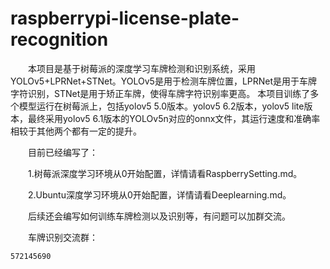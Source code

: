 # raspberrypi-license-plate-recognition
&emsp;&emsp;本项目是基于树莓派的深度学习车牌检测和识别系统，采用YOLOv5+LPRNet+STNet。YOLOv5是用于检测车牌位置，LPRNet是用于车牌字符识别，STNet是用于矫正车牌，使得车牌字符识别率更高。
本项目训练了多个模型运行在树莓派上，包括yolov5 5.0版本。yolov5 6.2版本，yolov5 lite版本，最终采用yolov5 6.1版本的YOLOv5n对应的onnx文件，其运行速度和准确率相较于其他两个都有一定的提升。

&emsp;&emsp;目前已经编写了：

&emsp;&emsp;1.树莓派深度学习环境从0开始配置，详情请看RaspberrySetting.md。

&emsp;&emsp;2.Ubuntu深度学习环境从0开始配置，详情请看Deeplearning.md。

&emsp;&emsp;后续还会编写如何训练车牌检测以及识别等，有问题可以加群交流。

&emsp;&emsp;车牌识别交流群：
```
572145690
```
